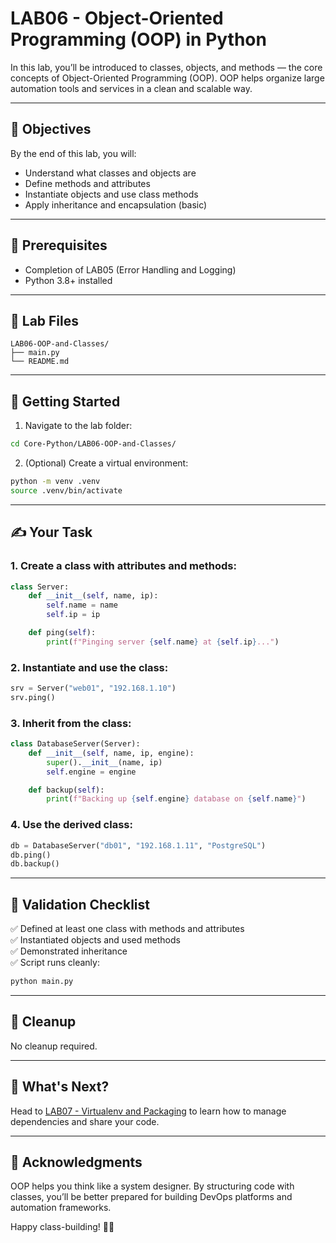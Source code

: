 # LAB06 - Object-Oriented Programming (OOP) in Python

In this lab, you’ll be introduced to classes, objects, and methods — the core concepts of Object-Oriented Programming (OOP). OOP helps organize large automation tools and services in a clean and scalable way.

---

## 🎯 Objectives

By the end of this lab, you will:
- Understand what classes and objects are
- Define methods and attributes
- Instantiate objects and use class methods
- Apply inheritance and encapsulation (basic)

---

## 🧰 Prerequisites

- Completion of LAB05 (Error Handling and Logging)
- Python 3.8+ installed

---

## 📁 Lab Files

```
LAB06-OOP-and-Classes/
├── main.py
└── README.md
```

---

## 🚀 Getting Started

1. Navigate to the lab folder:
```bash
cd Core-Python/LAB06-OOP-and-Classes/
```

2. (Optional) Create a virtual environment:
```bash
python -m venv .venv
source .venv/bin/activate
```

---

## ✍️ Your Task

### 1. Create a class with attributes and methods:
```python
class Server:
    def __init__(self, name, ip):
        self.name = name
        self.ip = ip

    def ping(self):
        print(f"Pinging server {self.name} at {self.ip}...")
```

### 2. Instantiate and use the class:
```python
srv = Server("web01", "192.168.1.10")
srv.ping()
```

### 3. Inherit from the class:
```python
class DatabaseServer(Server):
    def __init__(self, name, ip, engine):
        super().__init__(name, ip)
        self.engine = engine

    def backup(self):
        print(f"Backing up {self.engine} database on {self.name}")
```

### 4. Use the derived class:
```python
db = DatabaseServer("db01", "192.168.1.11", "PostgreSQL")
db.ping()
db.backup()
```

---

## 🧪 Validation Checklist

✅ Defined at least one class with methods and attributes  
✅ Instantiated objects and used methods  
✅ Demonstrated inheritance  
✅ Script runs cleanly:
```bash
python main.py
```

---

## 🧹 Cleanup
No cleanup required.

---

## 💬 What's Next?
Head to [LAB07 - Virtualenv and Packaging](../LAB07-Virtualenv-and-Packaging/) to learn how to manage dependencies and share your code.

---

## 🙏 Acknowledgments
OOP helps you think like a system designer. By structuring code with classes, you’ll be better prepared for building DevOps platforms and automation frameworks.

Happy class-building! 🧱🐍


